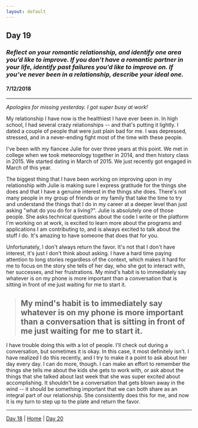 ```yaml
---
layout: default
---
```


## Day 19
### *Reflect on your romantic relationship, and identify one area you’d like to improve. If you don’t have a romantic partner in your life, identify past failures you’d like to improve on. If you’ve never been in a relationship, describe your ideal one.*
#### 7/12/2018

---

*Apologies for missing yesterday. I got super busy at work!*

My relationship I have now is the healthiest I have ever been in. In high school, I had several crazy relationships -- and that's putting it lightly. I dated a couple of people that were just plain bad for me. I was depressed, stressed, and in a never-ending fight most of the time with these people.

I've been with my fiancee Julie for over three years at this point. We met in college when we took meteorology together in 2014, and then history class in 2015. We started dating in March of 2015. We just recently got engaged in
March of this year.

The biggest thing that I have been working on improving upon in my relationship with Julie is making sure I express gratitude for the things she does and that I have a genuine interest in the things she does. There's not many people in my group of friends or my family that take the time to try and understand the things that I do in my career at a deeper level than just asking "what do you do for a living?". Julie is absolutely one of those people. She asks technical questions about the code I write or the platform I'm working on at work, is excited to learn more about the programs and applications I am contributing to, and is always excited to talk about the stuff *I* do. It's amazing to have someone that does that for you.

Unfortunately, I don't always return the favor. It's not that I don't have interest, it's just I don't think about asking. I have a hard time paying attention to long stories regardless of the context, which makes it hard for me to focus on the story she tells of her day, who she got to interact with, her successes, and her frustrations. My mind's habit is to immediately say whatever is on my phone is more important than a conversation that is sitting in front of me just waiting for me to start it.

> ## My mind's habit is to immediately say whatever is on my phone is more important than a conversation that is sitting in front of me just waiting for me to start it.

I have trouble doing this with a lot of people. I'll check out during a conversation, but sometimes it is okay. In this case, it most definitely isn't. I have realized I do this recently, and I try to make it a point to ask about her day every day. I can do more, though. I can make an effort to remember the things she tells me about the kids she gets to work with, or ask about the things that she talked about last week that she was super excited about accomplishing. It shouldn't be a conversation that gets blown away in the wind -- it should be something important that we can both share as an integral part of our relationship. She consistently does this for me, and now it is my turn to step up to the plate and return the favor.

---
[Day 18](./day-18) | [Home](./) | [Day 20](./day-20)
